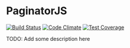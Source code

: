 PaginatorJS
===========
[![Build Status](https://travis-ci.org/dpsxp/PaginatorJS.svg?branch=master)](https://travis-ci.org/dpsxp/PaginatorJS)
[![Code Climate](https://codeclimate.com/github/dpsxp/PaginatorJS/badges/gpa.svg)](https://codeclimate.com/github/dpsxp/PaginatorJS)
[![Test Coverage](https://codeclimate.com/github/dpsxp/PaginatorJS/badges/coverage.svg)](https://codeclimate.com/github/dpsxp/PaginatorJS)

TODO: Add some description here
